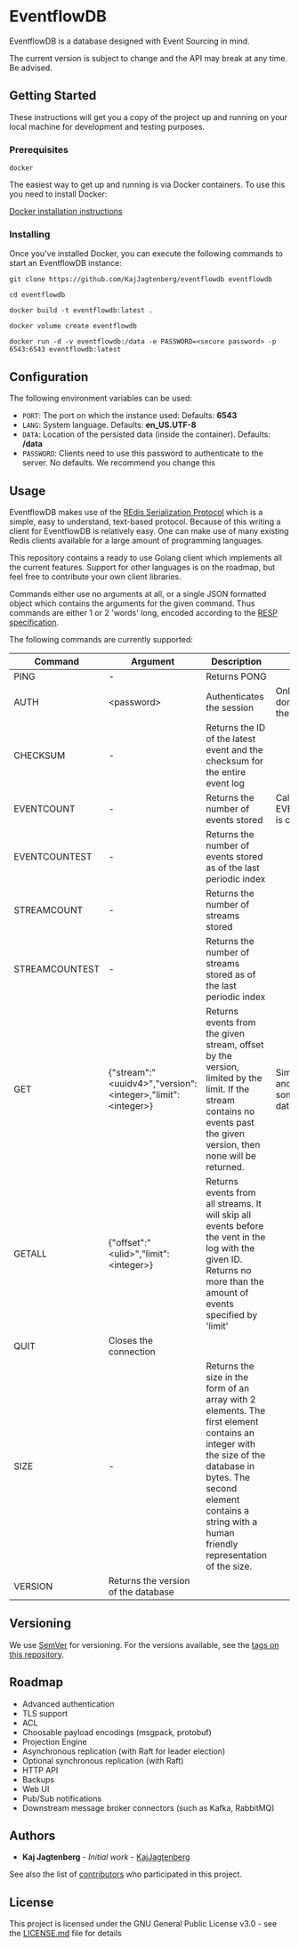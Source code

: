 # EventflowDB

EventflowDB is a database designed with Event Sourcing in mind.

The current version is subject to change and the API may break at any time. Be advised.

## Getting Started

These instructions will get you a copy of the project up and running on your local machine for development and testing purposes.

### Prerequisites

```
docker
```

The easiest way to get up and running is via Docker containers. To use this you need to install Docker:

[Docker installation instructions](https://docs.docker.com/get-docker)

### Installing

Once you've installed Docker, you can execute the following commands to start an EventflowDB instance:

```
git clone https://github.com/KajJagtenberg/eventflowdb eventflowdb

cd eventflowdb

docker build -t eventflowdb:latest .

docker volume create eventflowdb

docker run -d -v eventflowdb:/data -e PASSWORD=<secure password> -p 6543:6543 eventflowdb:latest
```

## Configuration

The following environment variables can be used:

- `PORT`: The port on which the instance used: Defaults: **6543**
- `LANG`: System language. Defaults: **en_US.UTF-8**
- `DATA`: Location of the persisted data (inside the container). Defaults: **/data**
- `PASSWORD`: Clients need to use this password to authenticate to the server. No defaults. We recommend you change this

## Usage

EventflowDB makes use of the [REdis Serialization Protocol](https://redis.io/topics/protocol) which is a simple, easy to understand, text-based protocol. Because of this writing a client for EventflowDB is relatively easy. One can make use of many existing Redis clients available for a large amount of programming languages.

This repository contains a ready to use Golang client which implements all the current features. Support for other languages is on the roadmap, but feel free to contribute your own client libraries.

Commands either use no arguments at all, or a single JSON formatted object which contains the arguments for the given command. Thus commands are either 1 or 2 'words' long, encoded according to the [RESP specification](https://redis.io/topics/protocol).

The following commands are currently supported:

| Command        | Argument                                                       | Description                                                                                                                                                                                                                    | Notes                                                    |
| -------------- | -------------------------------------------------------------- | ------------------------------------------------------------------------------------------------------------------------------------------------------------------------------------------------------------------------------ | -------------------------------------------------------- |
| PING           | -                                                              | Returns PONG                                                                                                                                                                                                                   |                                                          |
| AUTH           | \<password\>                                                   | Authenticates the session                                                                                                                                                                                                      | Only needs to be done after making the connection        |
| CHECKSUM       | -                                                              | Returns the ID of the latest event and the checksum for the entire event log                                                                                                                                                   |                                                          |
| EVENTCOUNT     | -                                                              | Returns the number of events stored                                                                                                                                                                                            | Calling EVENTCOUNTEST is cheaper                         |
| EVENTCOUNTEST  | -                                                              | Returns the number of events stored as of the last periodic index                                                                                                                                                              |                                                          |
| STREAMCOUNT    | -                                                              | Returns the number of streams stored                                                                                                                                                                                           |                                                          |
| STREAMCOUNTEST | -                                                              | Returns the number of streams stored as of the last periodic index                                                                                                                                                             |                                                          |
| GET            | {"stream":"\<uuidv4>","version":\<integer>,"limit":\<integer>} | Returns events from the given stream, offset by the version, limited by the limit. If the stream contains no events past the given version, then none will be returned.                                                        | Similar to LIMIT and OFFSET in some relational databases |
| GETALL         | {"offset":"\<ulid>","limit":\<integer>}                        | Returns events from all streams. It will skip all events before the vent in the log with the given ID. Returns no more than the amount of events specified by 'limit'                                                          |                                                          |
| QUIT           | Closes the connection                                          |                                                                                                                                                                                                                                |                                                          |
| SIZE           | -                                                              | Returns the size in the form of an array with 2 elements. The first element contains an integer with the size of the database in bytes. The second element contains a string with a human friendly representation of the size. |                                                          |
| VERSION        | Returns the version of the database                            |

## Versioning

We use [SemVer](http://semver.org/) for versioning. For the versions available, see the [tags on this repository](https://github.com/kajjagtenberg/eventflowdb/tags).

## Roadmap

- Advanced authentication
- TLS support
- ACL
- Choosable payload encodings (msgpack, protobuf)
- Projection Engine
- Asynchronous replication (with Raft for leader election)
- Optional synchronous replication (with Raft)
- HTTP API
- Backups
- Web UI
- Pub/Sub notifications
- Downstream message broker connectors (such as Kafka, RabbitMQ)

## Authors

- **Kaj Jagtenberg** - _Initial work_ - [KajJagtenberg](https://github.com/KajJagtenberg)

See also the list of [contributors](https://github.com/kajjagtenberg/eventflowdb/contributors) who participated in this project.

## License

This project is licensed under the GNU General Public License v3.0 - see the [LICENSE.md](LICENSE.md) file for details
